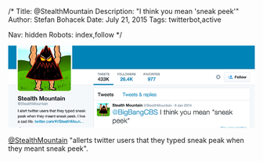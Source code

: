 /*
Title: @StealthMountain
Description: "I think you mean 'sneak peek'"
Author: Stefan Bohacek
Date: July 21, 2015
Tags: twitterbot,active

Nav: hidden
Robots: index,follow
*/

[![](/content/bots/twitterbots/images/StealthMountain.png)](https://twitter.com/StealthMountain)

[@StealthMountain](https://twitter.com/StealthMountain) "allerts twitter users that they typed sneak peak when they meant sneak peek".